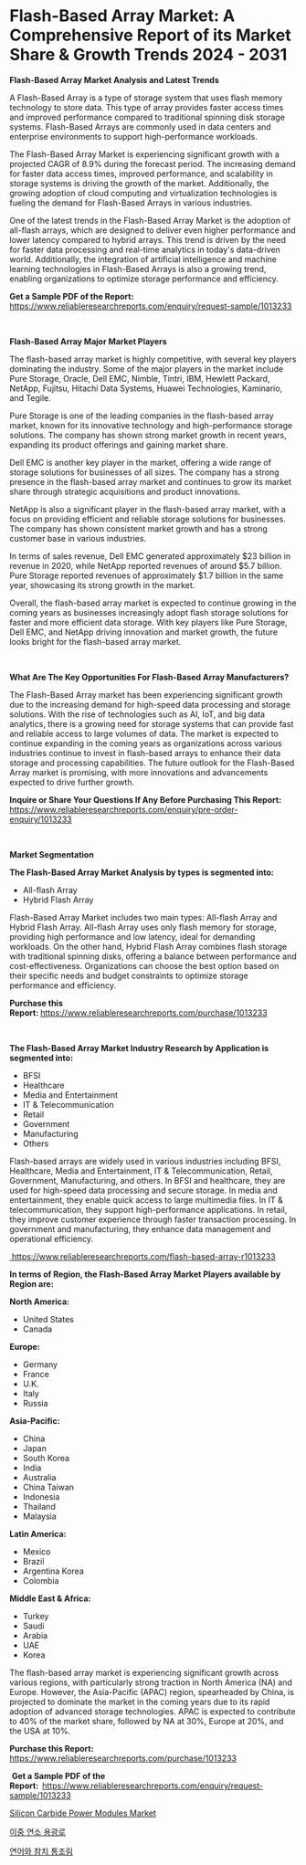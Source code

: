 <p><h1>Flash-Based Array Market: A Comprehensive Report of its Market Share & Growth Trends 2024 - 2031</h1></p><p><strong>Flash-Based Array Market Analysis and Latest Trends</strong></p>
<p><p>A Flash-Based Array is a type of storage system that uses flash memory technology to store data. This type of array provides faster access times and improved performance compared to traditional spinning disk storage systems. Flash-Based Arrays are commonly used in data centers and enterprise environments to support high-performance workloads.</p><p>The Flash-Based Array Market is experiencing significant growth with a projected CAGR of 8.9% during the forecast period. The increasing demand for faster data access times, improved performance, and scalability in storage systems is driving the growth of the market. Additionally, the growing adoption of cloud computing and virtualization technologies is fueling the demand for Flash-Based Arrays in various industries.</p><p>One of the latest trends in the Flash-Based Array Market is the adoption of all-flash arrays, which are designed to deliver even higher performance and lower latency compared to hybrid arrays. This trend is driven by the need for faster data processing and real-time analytics in today's data-driven world. Additionally, the integration of artificial intelligence and machine learning technologies in Flash-Based Arrays is also a growing trend, enabling organizations to optimize storage performance and efficiency.</p></p>
<p><strong>Get a Sample PDF of the Report:&nbsp;</strong> <a href="https://www.reliableresearchreports.com/enquiry/request-sample/1013233">https://www.reliableresearchreports.com/enquiry/request-sample/1013233</a></p>
<p>&nbsp;</p>
<p><strong>Flash-Based Array Major Market Players</strong></p>
<p><p>The flash-based array market is highly competitive, with several key players dominating the industry. Some of the major players in the market include Pure Storage, Oracle, Dell EMC, Nimble, Tintri, IBM, Hewlett Packard, NetApp, Fujitsu, Hitachi Data Systems, Huawei Technologies, Kaminario, and Tegile.</p><p>Pure Storage is one of the leading companies in the flash-based array market, known for its innovative technology and high-performance storage solutions. The company has shown strong market growth in recent years, expanding its product offerings and gaining market share.</p><p>Dell EMC is another key player in the market, offering a wide range of storage solutions for businesses of all sizes. The company has a strong presence in the flash-based array market and continues to grow its market share through strategic acquisitions and product innovations.</p><p>NetApp is also a significant player in the flash-based array market, with a focus on providing efficient and reliable storage solutions for businesses. The company has shown consistent market growth and has a strong customer base in various industries.</p><p>In terms of sales revenue, Dell EMC generated approximately $23 billion in revenue in 2020, while NetApp reported revenues of around $5.7 billion. Pure Storage reported revenues of approximately $1.7 billion in the same year, showcasing its strong growth in the market.</p><p>Overall, the flash-based array market is expected to continue growing in the coming years as businesses increasingly adopt flash storage solutions for faster and more efficient data storage. With key players like Pure Storage, Dell EMC, and NetApp driving innovation and market growth, the future looks bright for the flash-based array market.</p></p>
<p>&nbsp;</p>
<p><strong>What Are The Key Opportunities For Flash-Based Array Manufacturers?</strong></p>
<p><p>The Flash-Based Array market has been experiencing significant growth due to the increasing demand for high-speed data processing and storage solutions. With the rise of technologies such as AI, IoT, and big data analytics, there is a growing need for storage systems that can provide fast and reliable access to large volumes of data. The market is expected to continue expanding in the coming years as organizations across various industries continue to invest in flash-based arrays to enhance their data storage and processing capabilities. The future outlook for the Flash-Based Array market is promising, with more innovations and advancements expected to drive further growth.</p></p>
<p><strong>Inquire or Share Your Questions If Any Before Purchasing This Report:</strong> <a href="https://www.reliableresearchreports.com/enquiry/pre-order-enquiry/1013233">https://www.reliableresearchreports.com/enquiry/pre-order-enquiry/1013233</a></p>
<p>&nbsp;</p>
<p><strong>Market Segmentation</strong></p>
<p><strong>The Flash-Based Array Market Analysis by types is segmented into:</strong></p>
<p><ul><li>All-flash Array</li><li>Hybrid Flash Array</li></ul></p>
<p><p>Flash-Based Array Market includes two main types: All-flash Array and Hybrid Flash Array. All-flash Array uses only flash memory for storage, providing high performance and low latency, ideal for demanding workloads. On the other hand, Hybrid Flash Array combines flash storage with traditional spinning disks, offering a balance between performance and cost-effectiveness. Organizations can choose the best option based on their specific needs and budget constraints to optimize storage performance and efficiency.</p></p>
<p><strong>Purchase this Report:&nbsp;</strong><a href="https://www.reliableresearchreports.com/purchase/1013233">https://www.reliableresearchreports.com/purchase/1013233</a></p>
<p>&nbsp;</p>
<p><strong>The Flash-Based Array Market Industry Research by Application is segmented into:</strong></p>
<p><ul><li>BFSI</li><li>Healthcare</li><li>Media and Entertainment</li><li>IT & Telecommunication</li><li>Retail</li><li>Government</li><li>Manufacturing</li><li>Others</li></ul></p>
<p><p>Flash-based arrays are widely used in various industries including BFSI, Healthcare, Media and Entertainment, IT & Telecommunication, Retail, Government, Manufacturing, and others. In BFSI and healthcare, they are used for high-speed data processing and secure storage. In media and entertainment, they enable quick access to large multimedia files. In IT & telecommunication, they support high-performance applications. In retail, they improve customer experience through faster transaction processing. In government and manufacturing, they enhance data management and operational efficiency.</p></p>
<p><a href="https://www.reliableresearchreports.com/flash-based-array-r1013233">&nbsp;https://www.reliableresearchreports.com/flash-based-array-r1013233</a></p>
<p><strong>In terms of Region, the Flash-Based Array Market Players available by Region are:</strong></p>
<p>
    <p> <strong> North America: </strong>
        <ul>
            <li>United States</li>
            <li>Canada</li>
        </ul>
        </p> 
    <p> <strong> Europe: </strong>
        <ul>
            <li>Germany</li>
            <li>France</li>
            <li>U.K.</li>
            <li>Italy</li>
            <li>Russia</li>
        </ul>
        </p> 
    <p> <strong> Asia-Pacific: </strong>
        <ul>
            <li>China</li>
            <li>Japan</li>
            <li>South Korea</li>
            <li>India</li>
            <li>Australia</li>
            <li>China Taiwan</li>
            <li>Indonesia</li>
            <li>Thailand</li>
            <li>Malaysia</li>
        </ul>
        </p> 
    <p> <strong> Latin America: </strong>
        <ul>
            <li>Mexico</li>
            <li>Brazil</li>
            <li>Argentina Korea</li>
            <li>Colombia</li>
        </ul>
        </p> 
    <p> <strong> Middle East & Africa: </strong>
        <ul>
            <li>Turkey</li>
            <li>Saudi</li>
            <li>Arabia</li>
            <li>UAE</li>
            <li>Korea</li>
        </ul>
    </p>
    </p>
<p><p>The flash-based array market is experiencing significant growth across various regions, with particularly strong traction in North America (NA) and Europe. However, the Asia-Pacific (APAC) region, spearheaded by China, is projected to dominate the market in the coming years due to its rapid adoption of advanced storage technologies. APAC is expected to contribute to 40% of the market share, followed by NA at 30%, Europe at 20%, and the USA at 10%.</p></p>
<p><strong>Purchase this Report: </strong><a href="https://www.reliableresearchreports.com/purchase/1013233">https://www.reliableresearchreports.com/purchase/1013233</a></p>
<p>&nbsp;<strong>Get a Sample PDF of the Report:&nbsp;&nbsp;</strong><a href="https://www.reliableresearchreports.com/enquiry/request-sample/1013233">https://www.reliableresearchreports.com/enquiry/request-sample/1013233</a></p>
<p><strong></strong></p>
<p><p><a href="https://github.com/marloy8/Market-Research-Report-List-5/blob/main/silicon-carbide-power-modules-market.md">Silicon Carbide Power Modules Market</a></p><p><a href="https://github.com/shade463/Market-Research-Report-List-1/blob/main/9785054158813.md">이중 연소 용광로</a></p><p><a href="https://medium.com/@jenniferstanley2022/%EA%B8%80%EB%A1%9C%EB%B2%8C-%EC%BA%94-%ED%9B%88%EC%A0%9C-%EC%97%B0%EC%96%B4-%EB%B0%8F-%EC%B0%B8%EC%B9%98-%EC%8B%9C%EC%9E%A5-%EA%B7%9C%EB%AA%A8%EA%B0%80-%EC%97%B0%ED%8F%89%EA%B7%A0-%EC%84%B1%EC%9E%A5%EB%A5%A0-9-%EC%97%90-%EB%8F%84%EB%8B%AC%ED%95%A0-%EA%B2%83%EC%9C%BC%EB%A1%9C-%EC%98%88%EC%83%81%EB%90%98%EB%A9%B0-%EC%9D%B4-%EB%B3%B4%EA%B3%A0%EC%84%9C%EB%8A%94-2024%EB%85%84%EB%B6%80%ED%84%B0-2031%EB%85%84%EA%B9%8C%EC%A7%80%EC%9D%98-%EC%8B%9C%EC%9E%A5-%EC%84%B1%EC%9E%A5-%ED%8A%B8%EB%A0%8C%EB%93%9C-%EA%B8%B0%ED%9A%8C-%EB%B0%8F-%EC%98%88%EC%B8%A1%EC%9D%84-%EB%8B%A4%EB%A3%B9%EB%8B%88%EB%8B%A4-12d7752b3571">연어와 참치 통조림</a></p></p>